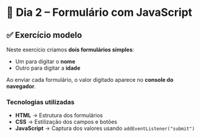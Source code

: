 # 📅 Dia 2 – Formulário com JavaScript

## ✅ Exercício modelo

Neste exercício criamos **dois formulários simples**:

- Um para digitar o **nome**
- Outro para digitar a **idade**

Ao enviar cada formulário, o valor digitado aparece no **console do navegador**.

### Tecnologias utilizadas

- **HTML** → Estrutura dos formulários
- **CSS** → Estilização dos campos e botões
- **JavaScript** → Captura dos valores usando `addEventListener("submit")`
